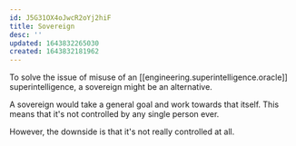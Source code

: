 ```yaml
---
id: J5G31OX4oJwcR2oYj2hiF
title: Sovereign
desc: ''
updated: 1643832265030
created: 1643832181962
---
```



To solve the issue of misuse of an [[engineering.superintelligence.oracle]] superintelligence, a sovereign might be an alternative.

A sovereign would take a general goal and work towards that itself. This means that it's not controlled by any single person ever.

However, the downside is that it's not really controlled at all.
